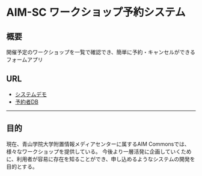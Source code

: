 # AIM-SC ワークショップ予約システム

## 概要
開催予定のワークショップを一覧で確認でき、簡単に予約・キャンセルができるフォームアプリ

## URL
- [システムデモ](https://script.google.com/macros/s/AKfycbyAnBluPHYrX6RY7lADeC0DCnCzBTi4PElMXsmjeBbBttzsVXXY4yYOtpp_tsJGP8to/exec)
- [予約者DB](https://docs.google.com/spreadsheets/d/14P-oIABdGodeiXzJ_KCYXiy8z7f30MnzrYaQwuBlq2c/edit?usp=sharing)

------

## 目的
現在、青山学院大学附置情報メディアセンターに属するAIM Commonsでは、様々なワークショップを提供している。
今後より一層活発に企画していくために、利用者が容易に存在を知ることができ、申し込めるようなシステムの開発を目的とする。